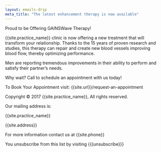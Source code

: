 ```yaml
---
layout: emails-drip
meta_title: "The latest enhancement therapy is now available"
---
```


Proud to be Offering GAINSWave Therapy!


{{site.practice_name}} clinic is now offering a new treatment that will transform your relationship.  Thanks to the 15 years of proven research and studies, this therapy can repair and create new blood vessels improving blood flow, thereby optimizing performance.

Men are reporting tremendous improvements in their ability to perform and satisfy their partner’s needs.  

Why wait? Call to schedule an appointment with us today! 

To Book Your Appointment visit: {{site.url}}/request-an-appointment


Copyright © 2017 {{site.practice_name}}, All rights reserved.

Our mailing address is:

{{site.practice_name}}

{{site.address}}

For more information contact us at  {{site.phone}}

You unsubscribe from this list by visiting &#123;&#123;&#123;unsubscribe&#125;&#125;&#125;
